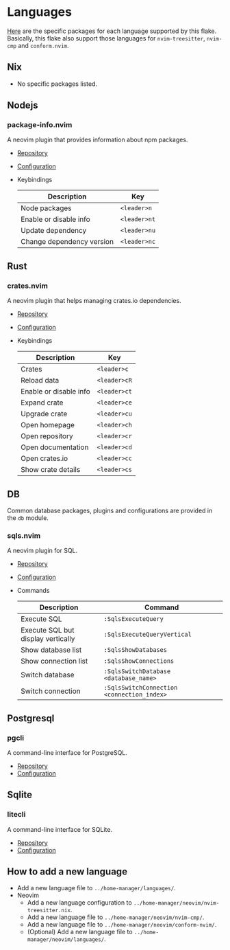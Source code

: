 # Languages

[Here](../home-manager/languages/) are the specific packages for each language supported by this flake.
Basically, this flake also support those languages for `nvim-treesitter`, `nvim-cmp` and `conform.nvim`.

## Nix

* No specific packages listed.

## Nodejs

### package-info.nvim

A neovim plugin that provides information about npm packages.

- [Repository](https://github.com/vuki656/package-info.nvim)
- [Configuration](../home-manager/neovim/languages/nodejs.nix)
- Keybindings

    | Description               | Key          |
    | ---                       | ---          |
    | Node packages             | `<leader>n`  |
    | Enable or disable info    | `<leader>nt` |
    | Update dependency         | `<leader>nu` |
    | Change dependency version | `<leader>nc` |

## Rust

### crates.nvim

A neovim plugin that helps managing crates.io dependencies.

- [Repository](https://github.com/saecki/crates.nvim)
- [Configuration](../home-manager/neovim/languages/rust.nix)
- Keybindings

    | Description             | Key          |
    | ---                     | ---          |
    | Crates                  | `<leader>c`  |
    | Reload data             | `<leader>cR` |
    | Enable or disable info  | `<leader>ct` |
    | Expand crate            | `<leader>ce` |
    | Upgrade crate           | `<leader>cu` |
    | Open homepage           | `<leader>ch` |
    | Open repository         | `<leader>cr` |
    | Open documentation      | `<leader>cd` |
    | Open crates.io          | `<leader>cc` |
    | Show crate details      | `<leader>cs` |

## DB

Common database packages, plugins and configurations are provided in the `db` module.

### sqls.nvim

A neovim plugin for SQL.

- [Repository](https://github.com/nanotee/sqls.nvim)
- [Configuration](../home-manager/neovim/nvim-cmp/db.nix)
- Commands

    | Description                        | Command                                    |
    | ---                                | ---                                        |
    | Execute SQL                        | `:SqlsExecuteQuery`                        |
    | Execute SQL but display vertically | `:SqlsExecuteQueryVertical`                |
    | Show database list                 | `:SqlsShowDatabases`                       |
    | Show connection list               | `:SqlsShowConnections`                     |
    | Switch database                    | `:SqlsSwitchDatabase <database_name>`      |
    | Switch connection                  | `:SqlsSwitchConnection <connection_index>` |

## Postgresql

### pgcli

A command-line interface for PostgreSQL.

- [Repository](https://github.com/dbcli/pgcli)
- [Configuration](../home-manager/languages/postgresql.nix)

## Sqlite

### litecli

A command-line interface for SQLite.

- [Repository](https://github.com/dbcli/litecli)
- [Configuration](../home-manager/languages/sqlite.nix)

## How to add a new language

- Add a new language file to `../home-manager/languages/`.
- Neovim
    - Add a new language configuration to `../home-manager/neovim/nvim-treesitter.nix`.
    - Add a new language file to `../home-manager/neovim/nvim-cmp/`.
    - Add a new language file to `../home-manager/neovim/conform-nvim/`.
    - (Optional) Add a new language file to `../home-manager/neovim/languages/`.
